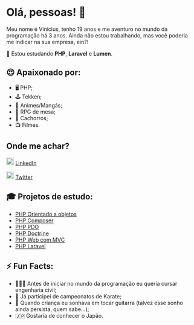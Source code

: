 # Olá, pessoas! 👋

Meu nome é Vinícius, tenho 19 anos e me aventuro no mundo da programação há 3 anos. Ainda não estou trabalhando, mas você poderia me indicar na sua empresa, ein?!

🌱 Estou estudando <b>PHP</b>, <b>Laravel</b> e <b>Lumen</b>.

## 😍 Apaixonado por: 
- 🖥 PHP;
- 🕹 Tekken;
- 📖 Animes/Mangás;
- 🎲 RPG de mesa;
- 🐶 Cachorros;
- 📺 Filmes.

## Onde me achar? 
<img src="https://image.flaticon.com/icons/svg/174/174857.svg" width="20" height="20x">  [LinkedIn](www.linkedin.com/in/isnotvinicius/)

<img src="https://image.flaticon.com/icons/svg/733/733579.svg" width="20px" height="20px">  [Twitter](www.twitter.com/isnotvinicius)

## 🎓 Projetos de estudo:
- [PHP Orientado a objetos](https://github.com/isnotvinicius/php_orientado_objetos)
- [PHP Composer](https://github.com/isnotvinicius/php_composer)
- [PHP PDO](https://github.com/isnotvinicius/php_pdo)
- [PHP Doctrine](https://github.com/isnotvinicius/php_doctrine)
- [PHP Web com MVC](https://github.com/isnotvinicius/php_web_mvc)
- [PHP Laravel](https://github.com/isnotvinicius/laravel)

## ⚡️ Fun Facts:
- 👷🏽‍♂️ Antes de iniciar no mundo da programação eu queria cursar engenharia civil;
- 🥋 Já participei de campeonatos de Karate;
- 🎸 Quando criança eu sonhava em tocar guitarra (talvez esse sonho ainda persista, quem sabe...);
- 🇯🇵 Gostaria de conhecer o Japão.

